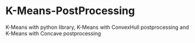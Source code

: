 # K-Means-PostProcessing

K-Means with python library, K-Means with ConvexHull postprocessing and K-Means with Concave postprocessing
